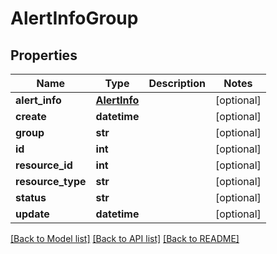 # AlertInfoGroup

## Properties
Name | Type | Description | Notes
------------ | ------------- | ------------- | -------------
**alert_info** | [**AlertInfo**](AlertInfo.md) |  | [optional] 
**create** | **datetime** |  | [optional] 
**group** | **str** |  | [optional] 
**id** | **int** |  | [optional] 
**resource_id** | **int** |  | [optional] 
**resource_type** | **str** |  | [optional] 
**status** | **str** |  | [optional] 
**update** | **datetime** |  | [optional] 

[[Back to Model list]](../README.md#documentation-for-models) [[Back to API list]](../README.md#documentation-for-api-endpoints) [[Back to README]](../README.md)


